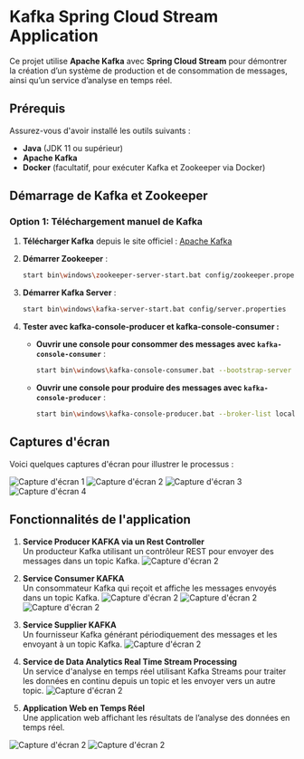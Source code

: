 # Kafka Spring Cloud Stream Application

Ce projet utilise **Apache Kafka** avec **Spring Cloud Stream** pour démontrer la création d’un système de production et de consommation de messages, ainsi qu’un service d’analyse en temps réel.

## Prérequis
Assurez-vous d'avoir installé les outils suivants :
- **Java** (JDK 11 ou supérieur)
- **Apache Kafka**
- **Docker** (facultatif, pour exécuter Kafka et Zookeeper via Docker)

## Démarrage de Kafka et Zookeeper

### Option 1: Téléchargement manuel de Kafka
1. **Télécharger Kafka** depuis le site officiel : [Apache Kafka](https://kafka.apache.org/downloads)
2. **Démarrer Zookeeper** :
   ```bash
   start bin\windows\zookeeper-server-start.bat config/zookeeper.properties
3. **Démarrer Kafka Server** :
   ```bash
   start bin\windows\kafka-server-start.bat config/server.properties

4. **Tester avec kafka-console-producer et kafka-console-consumer :**

    - **Ouvrir une console pour consommer des messages avec `kafka-console-consumer`** :
      ```bash
      start bin\windows\kafka-console-consumer.bat --bootstrap-server localhost:9092 --topic R1 --from-beginning
      ```

    - **Ouvrir une console pour produire des messages avec `kafka-console-producer`** :
      ```bash
      start bin\windows\kafka-console-producer.bat --broker-list localhost:9092 --topic R1
      ```

## Captures d'écran

Voici quelques captures d'écran pour illustrer le processus :

![Capture d'écran 1](screenshots/img.png)
![Capture d'écran 2](screenshots/img_1.png)
![Capture d'écran 3](screenshots/img_2.png)
![Capture d'écran 4](screenshots/img_3.png)
## Fonctionnalités de l'application

1. **Service Producer KAFKA via un Rest Controller**  
   Un producteur Kafka utilisant un contrôleur REST pour envoyer des messages dans un topic Kafka.
![Capture d'écran 2](screenshots/img_4.png)

2. **Service Consumer KAFKA**  
   Un consommateur Kafka qui reçoit et affiche les messages envoyés dans un topic Kafka.
    ![Capture d'écran 2](screenshots/img_5.png)
   ![Capture d'écran 2](screenshots/img_7.png)
   ![Capture d'écran 2](screenshots/img_8.png)


3. **Service Supplier KAFKA**  
   Un fournisseur Kafka générant périodiquement des messages et les envoyant à un topic Kafka.
   ![Capture d'écran 2](screenshots/img_6.png)

4. **Service de Data Analytics Real Time Stream Processing**  
   Un service d'analyse en temps réel utilisant Kafka Streams pour traiter les données en continu depuis un topic et les envoyer vers un autre topic.
   ![Capture d'écran 2](screenshots/img_9.png)

5. **Application Web en Temps Réel**  
   Une application web affichant les résultats de l’analyse des données en temps réel.


![Capture d'écran 2](screenshots/img_10.png)
![Capture d'écran 2](screenshots/img_11.png)



